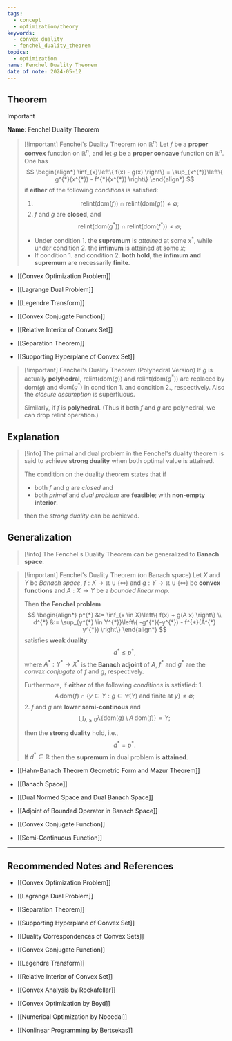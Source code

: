 ```yaml
---
tags:
  - concept
  - optimization/theory
keywords:
  - convex_duality
  - fenchel_duality_theorem
topics:
  - optimization
name: Fenchel Duality Theorem
date of note: 2024-05-12
---
```


## Theorem

>[!important]
>**Name**: Fenchel Duality Theorem

>[!important] Fenchel's Duality Theorem (on $\mathbb{R}^n$)
>Let $f$ be a **proper convex** function on $\mathbb{R}^n$, and let $g$ be a **proper concave** function on $\mathbb{R}^n$. One has
>$$
>\begin{align*}
> \inf_{x}\left\{ f(x) - g(x) \right\} = \sup_{x^{*}}\left\{ g^{*}(x^{*}) - f^{*}(x^{*}) \right\} 
\end{align*}
>$$
>if **either** of the following *conditions* is satisfied:
>1. $$\text{relint}(\text{dom}(f)) \; \cap \; \text{relint}(\text{dom}(g)) \neq \emptyset;$$
>2. $f$ and $g$ are **closed**, and $$\text{relint}(\text{dom}(g^{*})) \; \cap \;\text{relint}(\text{dom}(f^{*})) \neq \emptyset;$$
>  
>- Under condition 1. the **supremum** is *attained* at some $x^{*}$, while under condition 2. the **infimum** is attained at some $x$; 
>- If condition 1. and condition 2. **both hold**, the **infimum and supremum** are necessarily **finite**.
>

- [[Convex Optimization Problem]]
- [[Lagrange Dual Problem]]
- [[Legendre Transform]]
- [[Convex Conjugate Function]]
- [[Relative Interior of Convex Set]]

- [[Separation Theorem]]
- [[Supporting Hyperplane of Convex Set]]

>[!important]  Fenchel's Duality Theorem (Polyhedral Version)
>If $g$ is actually **polyhedral**, $\text{relint}(\text{dom}(g))$ and $\text{relint}(\text{dom}(g^{*}))$ are replaced by $\text{dom}(g)$ and $\text{dom}(g^{*})$ in condition 1. and condition 2., respectively. Also the *closure assumption* is superfluous.
>
>Similarly, if $f$ is **polyhedral**. (Thus if both $f$ and $g$ are polyhedral, we can drop $\text{relint}$ operation.)   


## Explanation

>[!info]
>The primal and dual problem in the Fenchel's duality theorem is said to achieve **strong duality** when both optimal value is attained.
>
>The condition on the duality theorem states that if
>- both $f$ and $g$ are *closed* and 
>- both *primal* and *dual problem* are **feasible**; with **non-empty interior**.
>
>then the *strong duality* can be achieved.


## Generalization 

>[!info]
>The Fenchel's Duality Theorem can be generalized to **Banach space**.

>[!important] Fenchel's Duality Theorem (on Banach space)
>Let  $X$ and $Y$ be *Banach space*,  $f: X \to \mathbb{R}\cup \{\infty\}$ and $g: Y \to \mathbb{R}\cup \{\infty\}$ be **convex functions** and $A: X\to Y$ be a *bounded linear map*.
>
>Then **the Fenchel problem**
>$$
>\begin{align*}
> p^{*} &:= \inf_{x \in X}\left\{ f(x) + g(A x) \right\} \\
> d^{*} &:= \sup_{y^{*} \in Y^{*}}\left\{ -g^{*}(-y^{*}) - f^{*}(A^{*} y^{*}) \right\} 
\end{align*}
>$$
>satisfies **weak duality**:
>$$
>d^{*} \le p^{*},
>$$
>where $A^{*}: Y^{*} \to X^{*}$ is the **Banach adjoint** of $A$, $f^{*}$ and $g^{*}$ are the *convex conjugate* of $f$ and $g$, respectively.   
>
>Furthermore, if **either** of the following *conditions* is satisfied:
>1. 
> $$A\, \text{dom}(f) \; \cap \; \{y\in Y: g \in \mathcal{C}(Y) \text{ and finite at }y \} \neq \emptyset;$$
>2. $f$ and $g$ are **lower semi-continous**  and 
>   $$ 
>   \bigcup_{\lambda \ge 0}\lambda\left\{\text{dom}(g) \setminus  A\,\text{dom}(f)   \right\} = Y;
> $$  
>
>then the **strong duality** hold, i.e.,
>$$
>d^{*} = p^{*}.
>$$ 
>If $d^{*} \in \mathbb{R}$ then the **supremum** in dual problem is **attained**.

- [[Hahn-Banach Theorem Geometric Form and Mazur Theorem]]

- [[Banach Space]]
- [[Dual Normed Space and Dual Banach Space]]
- [[Adjoint of Bounded Operator in Banach Space]]
- [[Convex Conjugate Function]]
- [[Semi-Continuous Function]]





-----------
##  Recommended Notes and References


- [[Convex Optimization Problem]]
- [[Lagrange Dual Problem]]
- [[Separation Theorem]]
- [[Supporting Hyperplane of Convex Set]]
- [[Duality Correspondences of Convex Sets]]

- [[Convex Conjugate Function]]
- [[Legendre Transform]]
- [[Relative Interior of Convex Set]]

- [[Convex Analysis by Rockafellar]]
- [[Convex Optimization by Boyd]]
- [[Numerical Optimization by Nocedal]]
- [[Nonlinear Programming by Bertsekas]]